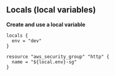 ## Locals (local variables)

**Create and use a local variable**

```hcl-terraform
locals {
  env = "dev"
}

resource "aws_security_group" "http" {
  name = "${local.env}-sg"
}
```
